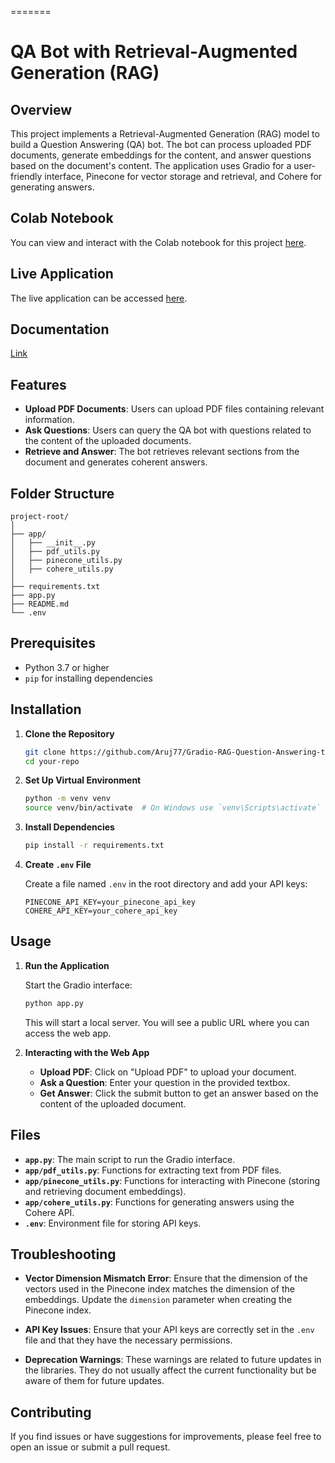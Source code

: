 =======
# QA Bot with Retrieval-Augmented Generation (RAG)

## Overview

This project implements a Retrieval-Augmented Generation (RAG) model to build a Question Answering (QA) bot. The bot can process uploaded PDF documents, generate embeddings for the content, and answer questions based on the document's content. The application uses Gradio for a user-friendly interface, Pinecone for vector storage and retrieval, and Cohere for generating answers.

## Colab Notebook

You can view and interact with the Colab notebook for this project [here](https://colab.research.google.com/drive/17QEoovx4ssZ3bFT3cXlG0eBs_h8HUifv?usp=sharing).

## Live Application

The live application can be accessed [here](#).

## Documentation 

[Link](https://docs.google.com/document/d/1ab_sihaFiuGXIfl4bz1jq6Hl5l9NYp7j39TW7u5sY6w/edit?usp=sharing)

## Features

- **Upload PDF Documents**: Users can upload PDF files containing relevant information.
- **Ask Questions**: Users can query the QA bot with questions related to the content of the uploaded documents.
- **Retrieve and Answer**: The bot retrieves relevant sections from the document and generates coherent answers.

## Folder Structure

```
project-root/
│
├── app/
│   ├── __init__.py
│   ├── pdf_utils.py
│   ├── pinecone_utils.py
│   ├── cohere_utils.py
│
├── requirements.txt
├── app.py
├── README.md
└── .env
```

## Prerequisites

- Python 3.7 or higher
- `pip` for installing dependencies

## Installation

1. **Clone the Repository**

   ```bash
   git clone https://github.com/Aruj77/Gradio-RAG-Question-Answering-tool
   cd your-repo
   ```

2. **Set Up Virtual Environment**

   ```bash
   python -m venv venv
   source venv/bin/activate  # On Windows use `venv\Scripts\activate`
   ```

3. **Install Dependencies**

   ```bash
   pip install -r requirements.txt
   ```

4. **Create `.env` File**

   Create a file named `.env` in the root directory and add your API keys:

   ```env
   PINECONE_API_KEY=your_pinecone_api_key
   COHERE_API_KEY=your_cohere_api_key
   ```

## Usage

1. **Run the Application**

   Start the Gradio interface:

   ```bash
   python app.py
   ```

   This will start a local server. You will see a public URL where you can access the web app.

2. **Interacting with the Web App**

   - **Upload PDF**: Click on "Upload PDF" to upload your document.
   - **Ask a Question**: Enter your question in the provided textbox.
   - **Get Answer**: Click the submit button to get an answer based on the content of the uploaded document.

## Files

- **`app.py`**: The main script to run the Gradio interface.
- **`app/pdf_utils.py`**: Functions for extracting text from PDF files.
- **`app/pinecone_utils.py`**: Functions for interacting with Pinecone (storing and retrieving document embeddings).
- **`app/cohere_utils.py`**: Functions for generating answers using the Cohere API.
- **`.env`**: Environment file for storing API keys.

## Troubleshooting

- **Vector Dimension Mismatch Error**:
  Ensure that the dimension of the vectors used in the Pinecone index matches the dimension of the embeddings. Update the `dimension` parameter when creating the Pinecone index.

- **API Key Issues**:
  Ensure that your API keys are correctly set in the `.env` file and that they have the necessary permissions.

- **Deprecation Warnings**:
  These warnings are related to future updates in the libraries. They do not usually affect the current functionality but be aware of them for future updates.

## Contributing

If you find issues or have suggestions for improvements, please feel free to open an issue or submit a pull request.


